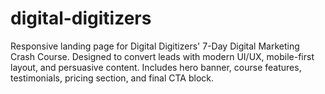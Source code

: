 # digital-digitizers
Responsive landing page for Digital Digitizers' 7-Day Digital Marketing Crash Course. Designed to convert leads with modern UI/UX, mobile-first layout, and persuasive content. Includes hero banner, course features, testimonials, pricing section, and final CTA block.
